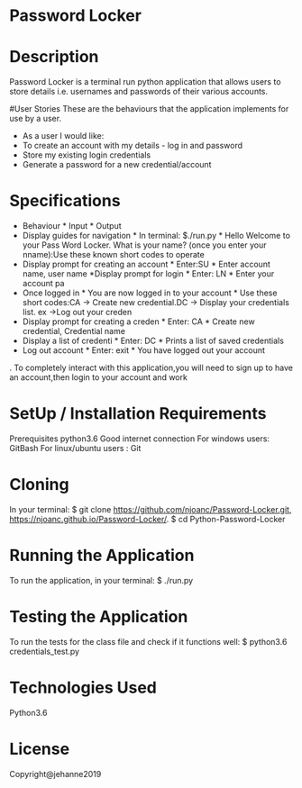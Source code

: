# Password Locker
 
# Description
Password Locker is a terminal run python application that allows users to store details i.e. usernames and passwords of their various accounts.

#User Stories
These are the behaviours that the application implements for use by a user.
* As a user I would like:
* To create an account with my details - log in and password
* Store my existing login credentials
* Generate a password for a new credential/account

# Specifications
* Behaviour                                * Input                              * Output
* Display guides for navigation          * In terminal: $./run.py               * Hello Welcome to your Pass Word Locker. What is your name? (once you enter your nname):Use these known short codes to operate 
* Display prompt for creating an account * Enter:SU                             * Enter account name, user name 
*Display prompt for login                * Enter: LN                             * Enter your account pa
* Once logged in                          * You are now logged in to your account * Use these short codes:CA -> Create new credential.DC -> Display your credentials list. ex ->Log out your creden
* Display prompt for creating a creden     * Enter: CA                            * Create new credential, Credential name
* Display a list of credenti               * Enter: DC                             * Prints a list of saved credentials
* Log out account                           * Enter: exit                           * You have logged out your account

. To completely interact with this application,you will need to sign up to have an account,then login to your account and work

# SetUp / Installation Requirements
Prerequisites
python3.6
Good internet connection
For windows users: GitBash
For linux/ubuntu users : Git
# Cloning
In your terminal:
  $ git clone https://github.com/njoanc/Password-Locker.git, https://njoanc.github.io/Password-Locker/.
  $ cd Python-Password-Locker
# Running the Application
To run the application, in your terminal:
  $ ./run.py
# Testing the Application
To run the tests for the class file and check if it functions well:
  $ python3.6 credentials_test.py
# Technologies Used
Python3.6
# License
Copyright@jehanne2019
